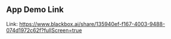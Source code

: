 ## App Demo Link
Link: https://www.blackbox.ai/share/135940ef-f167-4003-9488-074d1972c62f?fullScreen=true
